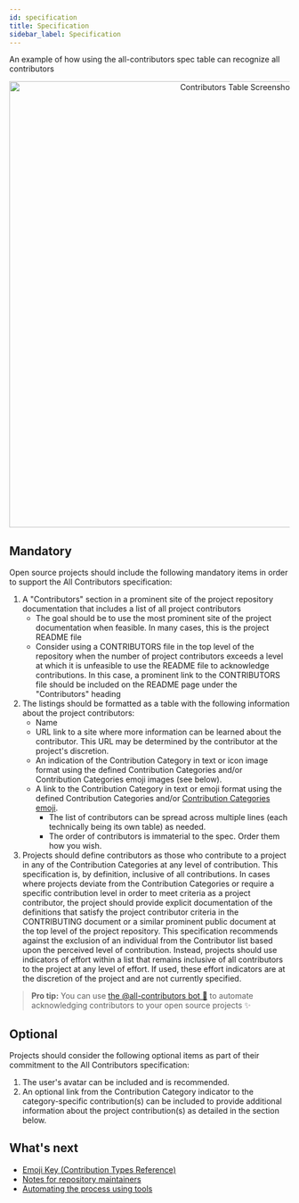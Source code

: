 ```yaml
---
id: specification
title: Specification
sidebar_label: Specification
---
```


An example of how using the all-contributors spec table can recognize all contributors
<div align="center">
    <img src="../assets/contributors-table-small.png" alt="Contributors Table Screenshot" width="800px" />
</div>

## Mandatory
Open source projects should include the following mandatory items in order to support the All Contributors specification:

1. A "Contributors" section in a prominent site of the project repository documentation that includes a list of all project contributors
    - The goal should be to use the most prominent site of the project documentation when feasible.  In many cases, this is the project README file
    - Consider using a CONTRIBUTORS file in the top level of the repository when the number of project contributors exceeds a level at which it is unfeasible to use the README file to acknowledge contributions.  In this case, a prominent link to the CONTRIBUTORS file should be included on the README page under the "Contributors" heading
2. The listings should be formatted as a table with the following information about the project contributors:
    - Name
    - URL link to a site where more information can be learned about the contributor.  This URL may be determined by the contributor at the project's discretion.
    - An indication of the Contribution Category in text or icon image format using the defined Contribution Categories and/or Contribution Categories emoji images (see below).
    - A link to the Contribution Category in text or emoji format using the defined Contribution Categories and/or [Contribution Categories emoji](emoji-key).
        - The list of contributors can be spread across multiple lines (each technically being its own table) as needed.
        - The order of contributors is immaterial to the spec. Order them how you wish.
3. Projects should define contributors as those who contribute to a project in any of the Contribution Categories at any level of contribution.  This specification is, by definition, inclusive of all contributions.  In cases where projects deviate from the Contribution Categories or require a specific contribution level in order to meet criteria as a project contributor, the project should provide explicit documentation of the definitions that satisfy the project contributor criteria in the CONTRIBUTING document or a similar prominent public document at the top level of the project repository.  This specification recommends against the exclusion of an individual from the Contributor list based upon the perceived level of contribution.  Instead, projects should use indicators of effort within a list that remains inclusive of all contributors to the project at any level of effort.  If used, these effort indicators are at the discretion of the project and are not currently specified.

> **Pro tip:** You can use [the @all-contributors bot 🤖](bot/overview) to automate acknowledging contributors to your open source projects ✨

## Optional
Projects should consider the following optional items as part of their commitment to the All Contributors specification:

1. The user's avatar can be included and is recommended.
3. An optional link from the Contribution Category indicator to the category-specific contribution(s) can be included to provide additional information about the project contribution(s) as detailed in the section below.

## What's next
- [Emoji Key (Contribution Types Reference)](emoji-key)
- [Notes for repository maintainers](repository-maintainers)
- [Automating the process using tools](tooling)

